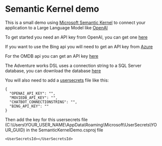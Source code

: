 # Semantic Kernel demo

This is a small demo using [Microsoft Semantic Kernel](https://learn.microsoft.com/en-us/semantic-kernel/overview/?tabs=Csharp) to connect your application to a Large Language Model like [OpenAI](https://platform.openai.com/docs/overview)

To get started you need an API key from OpenAI, you can get one [here](https://platform.openai.com/signup)

If you want to use the Bing api you will need to get an API key from [Azure](https://azure.microsoft.com/en-us/services/cognitive-services/bing-web-search-api/)

For the OMDB api you can get an API key [here](http://www.omdbapi.com/apikey.aspx)

The Adventure works DSL uses a connection string to a SQL Server database, you can download the database [here](https://learn.microsoft.com/en-us/sql/samples/adventureworks-install-configure?view=sql-server-ver16&tabs=ssms)

You will also need to add a [usersecrets](https://learn.microsoft.com/en-us/aspnet/core/security/app-secrets?view=aspnetcore-8.0&tabs=windows) file like this:
```
{
  "OPENAI_API_KEY": "",
  "MOVIEDB_API_KEY": "",
  "CHATBOT_CONNECTIONSTRING": "",
  "BING_API_KEY": ""
}
```
Then add the key for this usersecrets file (C:\Users\YOUR_USER_NAME\AppData\Roaming\Microsoft\UserSecrets\YOUR_GUID) in the SemanticKernelDemo.csproj file
```
<UserSecretsId></UserSecretsId>
```
